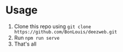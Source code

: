 # Usage

1. Clone this repo using `git clone https://github.com/BonLouis/deezweb.git`
2. Run `npm run serve`
3. That's all
